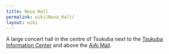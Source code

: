 ```yaml
---
title: Nova Hall
permalink: wiki/Nova_Hall/
layout: wiki
---
```


A large concert hall in the centre of Tsukuba next to the [Tsukuba
Information Center](/wiki/Tsukuba_Information_Center "wikilink") and above the
[AiAi Mall](/wiki/AiAi_Mall "wikilink").
